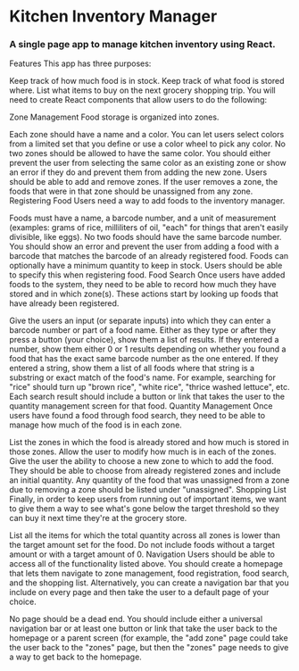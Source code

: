 # Kitchen Inventory Manager

### A single page app to manage kitchen inventory using React. 

Features
This app has three purposes:

Keep track of how much food is in stock.
Keep track of what food is stored where.
List what items to buy on the next grocery shopping trip.
You will need to create React components that allow users to do the following:

Zone Management
Food storage is organized into zones.

Each zone should have a name and a color. You can let users select colors from a limited set that you define or use a color wheel to pick any color.
No two zones should be allowed to have the same color. You should either prevent the user from selecting the same color as an existing zone or show an error if they do and prevent them from adding the new zone.
Users should be able to add and remove zones. If the user removes a zone, the foods that were in that zone should be unassigned from any zone.
Registering Food
Users need a way to add foods to the inventory manager.

Foods must have a name, a barcode number, and a unit of measurement (examples: grams of rice, milliliters of oil, "each" for things that aren't easily divisible, like eggs).
No two foods should have the same barcode number. You should show an error and prevent the user from adding a food with a barcode that matches the barcode of an already registered food.
Foods can optionally have a minimum quantity to keep in stock. Users should be able to specify this when registering food.
Food Search
Once users have added foods to the system, they need to be able to record how much they have stored and in which zone(s). These actions start by looking up foods that have already been registered.

Give the users an input (or separate inputs) into which they can enter a barcode number or part of a food name. Either as they type or after they press a button (your choice), show them a list of results.
If they entered a number, show them either 0 or 1 results depending on whether you found a food that has the exact same barcode number as the one entered.
If they entered a string, show them a list of all foods where that string is a substring or exact match of the food's name. For example, searching for "rice" should turn up "brown rice", "white rice", "thrice washed lettuce", etc.
Each search result should include a button or link that takes the user to the quantity management screen for that food.
Quantity Management
Once users have found a food through food search, they need to be able to manage how much of the food is in each zone.

List the zones in which the food is already stored and how much is stored in those zones. Allow the user to modify how much is in each of the zones.
Give the user the ability to choose a new zone to which to add the food. They should be able to choose from already registered zones and include an initial quantity.
Any quantity of the food that was unassigned from a zone due to removing a zone should be listed under "unassigned".
Shopping List
Finally, in order to keep users from running out of important items, we want to give them a way to see what's gone below the target threshold so they can buy it next time they're at the grocery store.

List all the items for which the total quantity across all zones is lower than the target amount set for the food. Do not include foods without a target amount or with a target amount of 0.
Navigation
Users should be able to access all of the functionality listed above. You should create a homepage that lets them navigate to zone management, food registration, food search, and the shopping list. Alternatively, you can create a navigation bar that you include on every page and then take the user to a default page of your choice.

No page should be a dead end. You should include either a universal navigation bar or at least one button or link that take the user back to the homepage or a parent screen (for example, the "add zone" page could take the user back to the "zones" page, but then the "zones" page needs to give a way to get back to the homepage.